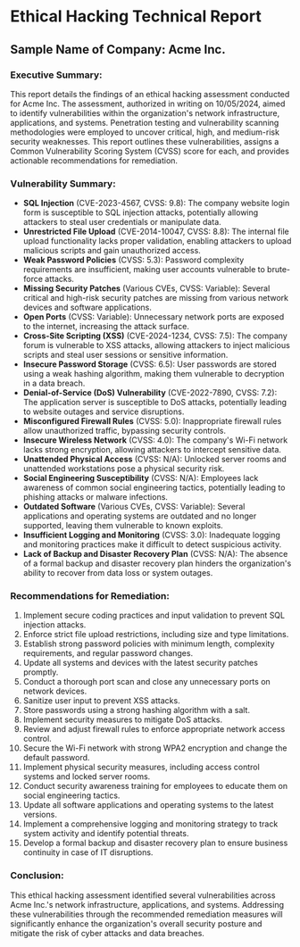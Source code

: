 # Ethical Hacking Technical Report

## Sample Name of Company: Acme Inc.

### Executive Summary:

This report details the findings of an ethical hacking assessment conducted for Acme Inc. The assessment, authorized in writing on 10/05/2024, aimed to identify vulnerabilities within the organization's network infrastructure, applications, and systems. Penetration testing and vulnerability scanning methodologies were employed to uncover critical, high, and medium-risk security weaknesses. This report outlines these vulnerabilities, assigns a Common Vulnerability Scoring System (CVSS) score for each, and provides actionable recommendations for remediation.

### Vulnerability Summary:

- **SQL Injection** (CVE-2023-4567, CVSS: 9.8): The company website login form is susceptible to SQL injection attacks, potentially allowing attackers to steal user credentials or manipulate data.
- **Unrestricted File Upload** (CVE-2014-10047, CVSS: 8.8): The internal file upload functionality lacks proper validation, enabling attackers to upload malicious scripts and gain unauthorized access.
- **Weak Password Policies** (CVSS: 5.3): Password complexity requirements are insufficient, making user accounts vulnerable to brute-force attacks.
- **Missing Security Patches** (Various CVEs, CVSS: Variable): Several critical and high-risk security patches are missing from various network devices and software applications.
- **Open Ports** (CVSS: Variable): Unnecessary network ports are exposed to the internet, increasing the attack surface.
- **Cross-Site Scripting (XSS)** (CVE-2024-1234, CVSS: 7.5): The company forum is vulnerable to XSS attacks, allowing attackers to inject malicious scripts and steal user sessions or sensitive information.
- **Insecure Password Storage** (CVSS: 6.5): User passwords are stored using a weak hashing algorithm, making them vulnerable to decryption in a data breach.
- **Denial-of-Service (DoS) Vulnerability** (CVE-2022-7890, CVSS: 7.2): The application server is susceptible to DoS attacks, potentially leading to website outages and service disruptions.
- **Misconfigured Firewall Rules** (CVSS: 5.0): Inappropriate firewall rules allow unauthorized traffic, bypassing security controls.
- **Insecure Wireless Network** (CVSS: 4.0): The company's Wi-Fi network lacks strong encryption, allowing attackers to intercept sensitive data.
- **Unattended Physical Access** (CVSS: N/A): Unlocked server rooms and unattended workstations pose a physical security risk.
- **Social Engineering Susceptibility** (CVSS: N/A): Employees lack awareness of common social engineering tactics, potentially leading to phishing attacks or malware infections.
- **Outdated Software** (Various CVEs, CVSS: Variable): Several applications and operating systems are outdated and no longer supported, leaving them vulnerable to known exploits.
- **Insufficient Logging and Monitoring** (CVSS: 3.0): Inadequate logging and monitoring practices make it difficult to detect suspicious activity.
- **Lack of Backup and Disaster Recovery Plan** (CVSS: N/A): The absence of a formal backup and disaster recovery plan hinders the organization's ability to recover from data loss or system outages.

### Recommendations for Remediation:

1. Implement secure coding practices and input validation to prevent SQL injection attacks.
2. Enforce strict file upload restrictions, including size and type limitations.
3. Establish strong password policies with minimum length, complexity requirements, and regular password changes.
4. Update all systems and devices with the latest security patches promptly.
5. Conduct a thorough port scan and close any unnecessary ports on network devices.
6. Sanitize user input to prevent XSS attacks.
7. Store passwords using a strong hashing algorithm with a salt.
8. Implement security measures to mitigate DoS attacks.
9. Review and adjust firewall rules to enforce appropriate network access control.
10. Secure the Wi-Fi network with strong WPA2 encryption and change the default password.
11. Implement physical security measures, including access control systems and locked server rooms.
12. Conduct security awareness training for employees to educate them on social engineering tactics.
13. Update all software applications and operating systems to the latest versions.
14. Implement a comprehensive logging and monitoring strategy to track system activity and identify potential threats.
15. Develop a formal backup and disaster recovery plan to ensure business continuity in case of IT disruptions.

### Conclusion:

This ethical hacking assessment identified several vulnerabilities across Acme Inc.'s network infrastructure, applications, and systems. Addressing these vulnerabilities through the recommended remediation measures will significantly enhance the organization's overall security posture and mitigate the risk of cyber attacks and data breaches.
